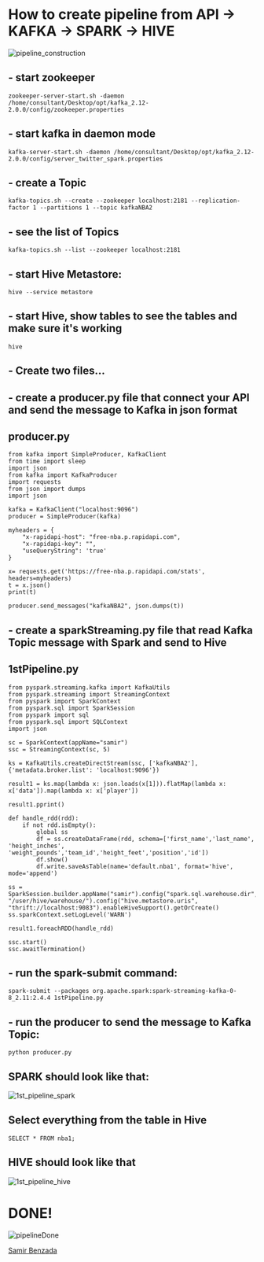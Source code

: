 # How to create pipeline from API -> KAFKA -> SPARK -> HIVE

![pipeline_construction](https://user-images.githubusercontent.com/54423322/88702092-e616f900-d0d8-11ea-9b1a-313cd7700181.jpg)

## - start zookeeper
```
zookeeper-server-start.sh -daemon /home/consultant/Desktop/opt/kafka_2.12-2.0.0/config/zookeeper.properties
```
## - start kafka in daemon mode
```
kafka-server-start.sh -daemon /home/consultant/Desktop/opt/kafka_2.12-2.0.0/config/server_twitter_spark.properties
```
## - create a Topic
```
kafka-topics.sh --create --zookeeper localhost:2181 --replication-factor 1 --partitions 1 --topic kafkaNBA2
```
## - see the list of Topics
```
kafka-topics.sh --list --zookeeper localhost:2181
```
## - start Hive Metastore:

```
hive --service metastore
```
## - start Hive, show tables to see the tables and make sure it's working
```
hive
```

## - Create two files...
## - create a producer.py file that connect your API and send the message to Kafka in json format
## producer.py
```
from kafka import SimpleProducer, KafkaClient
from time import sleep
import json
from kafka import KafkaProducer
import requests
from json import dumps
import json 

kafka = KafkaClient("localhost:9096")
producer = SimpleProducer(kafka)

myheaders = {
   	"x-rapidapi-host": "free-nba.p.rapidapi.com",
	"x-rapidapi-key": "",
	"useQueryString": 'true'
}

x= requests.get('https://free-nba.p.rapidapi.com/stats', headers=myheaders)
t = x.json()
print(t)

producer.send_messages("kafkaNBA2", json.dumps(t))
```
## - create a sparkStreaming.py file that read Kafka Topic message with Spark and send to Hive
## 1stPipeline.py
```
from pyspark.streaming.kafka import KafkaUtils
from pyspark.streaming import StreamingContext
from pyspark import SparkContext
from pyspark.sql import SparkSession
from pyspark import sql
from pyspark.sql import SQLContext
import json

sc = SparkContext(appName="samir")                                                                                     
ssc = StreamingContext(sc, 5)          

ks = KafkaUtils.createDirectStream(ssc, ['kafkaNBA2'], {'metadata.broker.list': 'localhost:9096'})   

result1 = ks.map(lambda x: json.loads(x[1])).flatMap(lambda x: x['data']).map(lambda x: x['player'])

result1.pprint()

def handle_rdd(rdd):                                                                                                    
    if not rdd.isEmpty():                                                                                               
        global ss                                                                                                       
        df = ss.createDataFrame(rdd, schema=['first_name','last_name', 'height_inches', 'weight_pounds','team_id','height_feet','position','id'])                                                
        df.show()                                                                                                       
        df.write.saveAsTable(name='default.nba1', format='hive', mode='append')  
                                                                                           
ss = SparkSession.builder.appName("samir").config("spark.sql.warehouse.dir", "/user/hive/warehouse/").config("hive.metastore.uris", "thrift://localhost:9083").enableHiveSupport().getOrCreate()                                                                                                  
ss.sparkContext.setLogLevel('WARN') 
                                
result1.foreachRDD(handle_rdd) 

ssc.start()                                                                                                             
ssc.awaitTermination()
```

## - run the spark-submit command: 
```
spark-submit --packages org.apache.spark:spark-streaming-kafka-0-8_2.11:2.4.4 1stPipeline.py
```
## - run the producer to send the message to Kafka Topic:
```
python producer.py
```

## SPARK should look like that:
![1st_pipeline_spark](https://user-images.githubusercontent.com/54423322/88701577-2aee6000-d0d8-11ea-83c3-fa2fa5c2e761.png)

## Select everything from the table in Hive
```
SELECT * FROM nba1;
```
## HIVE should look like that
![1st_pipeline_hive](https://user-images.githubusercontent.com/54423322/88701666-52452d00-d0d8-11ea-9010-5456120a7cbd.png)

# DONE!

![pipelineDone](https://user-images.githubusercontent.com/54423322/88702185-fd55e680-d0d8-11ea-892c-fb3dc12e7ad0.jpg)


[Samir Benzada](https://github.com/samirbenzada)